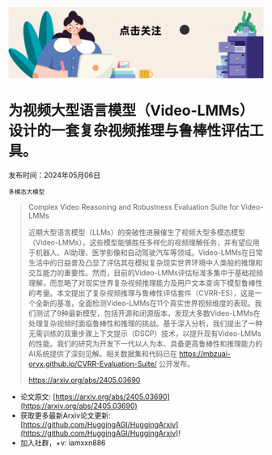 ![](https://raw.githubusercontent.com/HuggingAGI/HuggingArxiv/main/imgs/follow2.gif)
# 为视频大型语言模型（Video-LMMs）设计的一套复杂视频推理与鲁棒性评估工具。
发布时间：2024年05月06日

`多模态大模型`
> Complex Video Reasoning and Robustness Evaluation Suite for Video-LMMs
>
> 近期大型语言模型（LLMs）的突破性进展催生了视频大型多模态模型（Video-LMMs），这些模型能够胜任多样化的视频理解任务，并有望应用于机器人、AI助理、医学影像和自动驾驶汽车等领域。Video-LMMs在日常生活中的日益普及凸显了评估其在模拟复杂现实世界环境中人类般的推理和交互能力的重要性。然而，目前的Video-LMMs评估标准多集中于基础视频理解，而忽略了对现实世界复杂视频推理能力及用户文本查询下模型鲁棒性的考量。本文提出了复杂视频推理与鲁棒性评估套件（CVRR-ES），这是一个全新的基准，全面检测Video-LMMs在11个真实世界视频维度的表现。我们测试了9种最新模型，包括开源和闭源版本，发现大多数Video-LMMs在处理复杂视频时面临鲁棒性和推理的挑战。基于深入分析，我们提出了一种无需训练的双重步骤上下文提示（DSCP）技术，以提升现有Video-LMMs的性能。我们的研究为开发下一代以人为本、具备更高鲁棒性和推理能力的AI系统提供了深刻见解。相关数据集和代码已在 https://mbzuai-oryx.github.io/CVRR-Evaluation-Suite/ 公开发布。
>
> https://arxiv.org/abs/2405.03690



- 论文原文: [https://arxiv.org/abs/2405.03690](https://arxiv.org/abs/2405.03690)
- 获取更多最新Arxiv论文更新: [https://github.com/HuggingAGI/HuggingArxiv](https://github.com/HuggingAGI/HuggingArxiv)!
- 加入社群，+v: iamxxn886